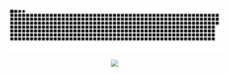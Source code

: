 

![Snake animation](https://github.com/prabhatkr007/prabhatkr007/blob/output/github-contribution-grid-snake-dark.svg)


<div id="header" align="center">
  
  <div id="badges">
    
  ![](https://komarev.com/ghpvc/?username=prabhatkr007&color=red)
</div>
</div>
<!---
prabhatkr007/prabhatkr007 is a ✨ special ✨ repository because its `README.md` (this file) appears on your GitHub profile.
You can click the Preview link to take a look at your changes.
--->
